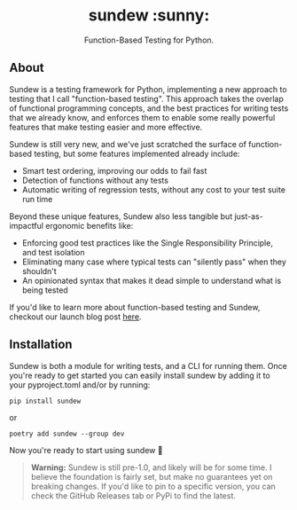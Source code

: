 <h1 align="center"> sundew :sunny: </h1>
<p align="center"> Function-Based Testing for Python. </p>

## About
Sundew is a testing framework for Python, implementing a new approach to testing that I call "function-based testing". This approach takes the overlap of functional programming concepts, and the best practices for writing tests that we already know, and enforces them to enable some really powerful features that make testing easier and more effective. 

Sundew is still very new, and we've just scratched the surface of function-based testing, but some features implemented already include:
- Smart test ordering, improving our odds to fail fast
- Detection of functions without any tests
- Automatic writing of regression tests, without any cost to your test suite run time 

Beyond these unique features, Sundew also less tangible but just-as-impactful ergonomic benefits like:
- Enforcing good test practices like the Single Responsibility Principle, and test isolation
- Eliminating many case where typical tests can "silently pass" when they shouldn't
- An opinionated syntax that makes it dead simple to understand what is being tested

If you'd like to learn more about function-based testing and Sundew, checkout our launch blog post [here]().

## Installation

Sundew is both a module for writing tests, and a CLI for running them. Once you're ready to get started you can easily install sundew by adding it to your pyproject.toml and/or by running:

```pip
pip install sundew
```
or
```poetry
poetry add sundew --group dev
```

Now you're ready to start using sundew :tada:

> **Warning:**
> Sundew is still pre-1.0, and likely will be for some time. I believe the foundation is fairly set, but make no guarantees yet on breaking changes. If you'd like to pin to a specific version, you can check the GitHub Releases tab or PyPi to find the latest. 